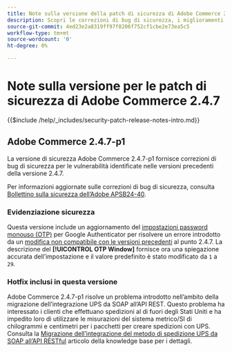 ```yaml
---
title: Note sulla versione della patch di sicurezza di Adobe Commerce 2.4.7
description: Scopri le correzioni di bug di sicurezza, i miglioramenti della sicurezza e altri aggiornamenti relativi alla sicurezza inclusi nelle versioni delle patch di sicurezza per Adobe Commerce 2.4.7.
source-git-commit: 4ed23e2a8319ff97f8206f752cf1cbe2e73ea5c5
workflow-type: tm+mt
source-wordcount: '0'
ht-degree: 0%

---
```



# Note sulla versione per le patch di sicurezza di Adobe Commerce 2.4.7

{{$include /help/_includes/security-patch-release-notes-intro.md}}

## Adobe Commerce 2.4.7-p1

La versione di sicurezza Adobe Commerce 2.4.7-p1 fornisce correzioni di bug di sicurezza per le vulnerabilità identificate nelle versioni precedenti della versione 2.4.7.

Per informazioni aggiornate sulle correzioni di bug di sicurezza, consulta [Bollettino sulla sicurezza dell’Adobe APSB24-40](https://helpx.adobe.com/security/products/magento/apsb24-40.html).

### Evidenziazione sicurezza

Questa versione include un aggiornamento del [impostazioni password monouso (OTP)](https://experienceleague.adobe.com/en/docs/commerce-admin/systems/security/2fa/security-two-factor-authentication#google) per Google Authenticator per risolvere un errore introdotto da un [modifica non compatibile con le versioni precedenti](https://developer.adobe.com/commerce/php/development/backward-incompatible-changes/highlights/#new-system-configuration-validation-for-two-factor-authentication-otp_window-value) al punto 2.4.7. La descrizione del **[!UICONTROL OTP Window]** fornisce ora una spiegazione accurata dell’impostazione e il valore predefinito è stato modificato da `1` a `29`.

### Hotfix inclusi in questa versione

Adobe Commerce 2.4.7-p1 risolve un problema introdotto nell’ambito della migrazione dell’integrazione UPS da SOAP all’API REST. Questo problema ha interessato i clienti che effettuano spedizioni al di fuori degli Stati Uniti e ha impedito loro di utilizzare le misurazioni del sistema metrico/SI di chilogrammi e centimetri per i pacchetti per creare spedizioni con UPS. Consulta la [Migrazione dell’integrazione del metodo di spedizione UPS da SOAP all’API RESTful](https://experienceleague.adobe.com/en/docs/commerce-knowledge-base/kb/troubleshooting/known-issues-patches-attached/ups-shipping-method-integration-migration-from-soap-to-restful-api) articolo della knowledge base per i dettagli.
